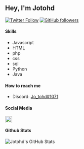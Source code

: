 ## Hey, I'm Jotohd

[![Twitter Follow](https://img.shields.io/twitter/follow/jo_tohd?style=social)](https://twitter.com/jo_tohd)
[![GitHub followers](https://img.shields.io/github/followers/jotohd?style=social)](https://github.com/Jotohd)

#### Skills
- Javascript
- HTML
- php
- css
- sql
- Python
- Java

#### How to reach me
- Discord: <a href="https://discord.com/users/718098786651471952">Jo_tohd#1071</a>

#### Social Media


[<img align="left" alt="jo_tohd | Twitter" width="22px" src="https://cdn.jsdelivr.net/npm/simple-icons@v3/icons/twitter.svg" />][twitter]
<br />

#### Github Stats
  <img align="left" alt="Jotohd's GitHub Stats" src="https://github-readme-stats.vercel.app/api?username=Jotohd&show_icons=true&theme=tokyonight" />

[twitter]: https://twitter.com/jo_tohd

